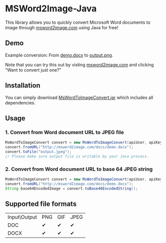 # MSWord2Image-Java

This library allows you to quickly convert Microsoft Word documents to image through [msword2image.com](http://msword2image.com) using Java for free!

## Demo

Example conversion: From [demo.docx](http://msword2image.com/docs/demo.docx) to [output.png](http://msword2image.com/docs/demoOutput.png). 

Note that you can try this out by visting [msword2image.com](http://msword2image.com) and clicking "Want to convert just one?"

## Installation

You can simply download [MsWordToImageConvert.jar](https://github.com/msword2image/msword2image-java/raw/master/pack/MsWordToImageConvert.jar) which includes all dependencies.

## Usage

### 1. Convert from Word document URL to JPEG file

```java
MsWordToImageConvert convert = new MsWordToImageConvert(apiUser, apiKey);
convert.fromURL("http://msword2image.com/docs/demo.docx");
convert.toFile("output.jpeg");
// Please make sure output file is writable by your Java process.
```

### 2. Convert from Word document URL to base 64 JPEG string

```java
MsWordToImageConvert convert = new MsWordToImageConvert(apiUser, apiKey);
convert.fromURL("http://msword2image.com/docs/demo.docx");
String base64EncodedImage = convert.toBase46EncodedString();
```

## Supported file formats

<table>
  <tbody>
    <tr>
      <td>Input\Output</td>
      <td>PNG</td>
      <td>GIF</td>
      <td>JPEG</td>
    </tr>
    <tr>
      <td>DOC</td>
      <td>✔</td>
      <td>✔</td>
      <td>✔</td>
    </tr>
    <tr>
      <td>DOCX</td>
      <td>✔</td>
      <td>✔</td>
      <td>✔</td>
    </tr>
  </tbody>
</table>
